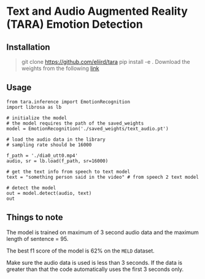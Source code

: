 # Text and Audio Augmented Reality (TARA) Emotion Detection


## Installation
> git clone https://github.com/eliird/tara
> pip install -e .
> Download the weights from the following [link](https://mega.nz/file/DJox1YgS#RbfBzYmvCisgBjqSFY3MY5gvsEXiU4wBTNNnKuMFoKk)

## Usage
```
from tara.inference import EmotionRecognition
import librosa as lb

# initialize the model
# the model requires the path of the saved_weights
model = EmotionRecognition('./saved_weights/text_audio.pt')

# load the audio data in the library
# sampling rate should be 16000

f_path = './dia0_utt0.mp4'
audio, sr = lb.load(f_path, sr=16000)

# get the text info from speech to text model
text = "something person said in the video" # from speech 2 text model

# detect the model
out = model.detect(audio, text)
out

```

## Things to note
The model is trained on maximum of 3 second audio data and the maximum length of sentence = 95.

The best f1 score of the model is 62% on the `MELD` dataset.

Make sure the audio data is used is less than 3 seconds. If the data is greater than that the code automatically uses the first 3 seconds only.